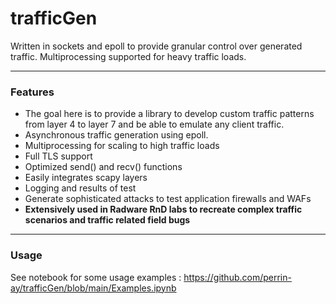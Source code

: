 # trafficGen

Written in sockets and epoll to provide granular control over generated traffic. Multiprocessing supported for heavy traffic loads. 

---

### Features

- The goal here is to provide a library to develop custom traffic patterns from layer 4 to layer 7 and be able to emulate any client traffic.
- Asynchronous traffic generation using epoll.
- Multiprocessing for scaling to high traffic loads
- Full TLS support
- Optimized send() and recv() functions
- Easily integrates scapy layers
- Logging and results of test
- Generate sophisticated attacks to test application firewalls and WAFs
- **Extensively used in Radware RnD labs to recreate complex traffic scenarios and traffic related field bugs**

---

### Usage

See notebook for some usage examples : https://github.com/perrin-ay/trafficGen/blob/main/Examples.ipynb
  
